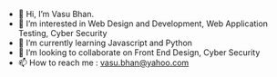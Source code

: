 - 👋 Hi, I’m Vasu Bhan.
- 👀 I’m interested in Web Design and Development, Web Application Testing, Cyber Security
- 🌱 I’m currently learning Javascript and Python
- 💞️ I’m looking to collaborate on Front End Design, Cyber Security
- 📫 How to reach me : vasu.bhan@yahoo.com

<!---
BotVasu/BotVasu is a ✨ special ✨ repository because its `README.md` (this file) appears on your GitHub profile.
You can click the Preview link to take a look at your changes.
--->
